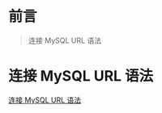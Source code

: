 # 前言

> 连接 MySQL URL 语法

# 连接 MySQL URL 语法

[连接 MySQL URL 语法](https://mysql.net.cn/doc/connector-j/en/connector-j-reference-jdbc-url-format.html)

